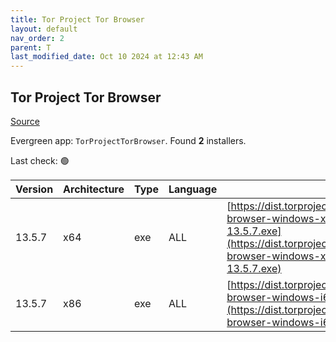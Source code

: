 ```yaml
---
title: Tor Project Tor Browser
layout: default
nav_order: 2
parent: T
last_modified_date: Oct 10 2024 at 12:43 AM
---
```


## Tor Project Tor Browser

[Source](https://www.torproject.org/)

Evergreen app: `TorProjectTorBrowser`. Found **2** installers.

Last check: 🟢

| Version | Architecture | Type | Language | URI                                                                                                                                                                                          |
| ------- | ------------ | ---- | -------- | -------------------------------------------------------------------------------------------------------------------------------------------------------------------------------------------- |
| 13.5.7  | x64          | exe  | ALL      | [https://dist.torproject.org/torbrowser/13.5.7/tor-browser-windows-x86_64-portable-13.5.7.exe](https://dist.torproject.org/torbrowser/13.5.7/tor-browser-windows-x86_64-portable-13.5.7.exe) |
| 13.5.7  | x86          | exe  | ALL      | [https://dist.torproject.org/torbrowser/13.5.7/tor-browser-windows-i686-portable-13.5.7.exe](https://dist.torproject.org/torbrowser/13.5.7/tor-browser-windows-i686-portable-13.5.7.exe)     |
